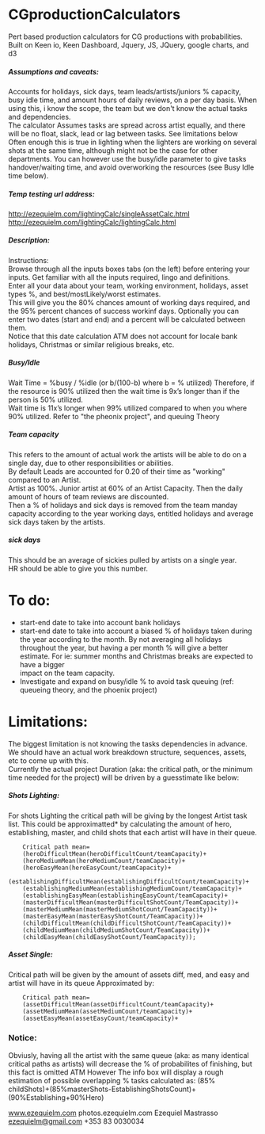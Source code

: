 # CGproductionCalculators
Pert based production calculators for CG productions with probabilities.
Built on Keen io, Keen Dashboard, Jquery, JS, JQuery, google charts, and d3

##### Assumptions and caveats:  
Accounts for holidays, sick days, team leads/artists/juniors % capacity, busy idle time, and amount hours of daily reviews, on a per day basis.
When using this, i know the scope, the team but we don't know the actual tasks and dependencies.  
The calculator Assumes tasks are spread across artist equally, and there will be no float, slack, lead or lag between tasks. See limitations below
Often enough this is true in lighting when the lighters are working on several shots at the same time, although might not be the case for other departments.
You can however use the busy/idle parameter to give tasks handover/waiting time, and avoid overworking the resources (see Busy Idle time below).  

##### Temp testing url address:
http://ezequielm.com/lightingCalc/singleAssetCalc.html  
http://ezequielm.com/lightingCalc/lightingCalc.html  

##### Description:  
Instructions:  
Browse through all the inputs boxes tabs (on the left) before entering your inputs. Get familiar with all the inputs required, lingo and definitions.  
Enter all your data about your team, working environment, holidays, asset types %, and best/mostLikely/worst estimates.  
This will give you the 80% chances amount of working days required, and the 95% percent chances of success workinf days.
Optionally you can enter two dates (start and end) and a percent will be calculated between them.  
Notice that this date calculation ATM does not account for locale bank holidays, Christmas or similar religious breaks, etc.

##### Busy/Idle
Wait Time = %busy / %idle (or b/(100-b) where b = % utilized)
Therefore, if the resource is 90% utilized then the wait time is 9x’s longer than if the person is 50% utilized.  
Wait time is 11x’s longer when 99% utilized compared to when you where 90% utilized.
Refer to "the pheonix project", and queuing Theory

##### Team capacity  
This refers to the amount of actual work the artists will be able to do on a single day, due to other responsibilities or abilities.  
By default Leads are accounted for 0.20 of their time as "working" compared to an Artist.  
Artist as 100%. Junior artist at 60% of an Artist Capacity. Then the daily amount of hours of team reviews are discounted.  
Then a % of holidays and sick days is removed from the team manday capacity according to the year working days, entitled holidays and average sick days taken by the artists.

##### sick days
This should be an average of sickies pulled by artists on a single year.  
HR should be able to give you this number.  

# To do:
* start-end date to take into account bank holidays
* start-end date to take into account a biased % of holidays taken during the year according to the month.
By not averaging all holidays throughout the year, but having a per month % will give a better estimate. For ie: summer months and Christmas breaks are expected to have a bigger  
impact on the team capacity.
* Investigate and expand on busy/idle % to avoid task queuing (ref: queueing theory, and the phoenix project)  


# Limitations:
The biggest limitation is not knowing the tasks dependencies in advance.  
We should have an actual work breakdown structure, sequences, assets, etc to come up with this.  
Currently the actual project Duration (aka: the critical path, or the minimum time needed for the project) will be driven by a guesstimate like below:  

##### Shots Lighting:  
For shots Lighting the critical path will be giving by the longest Artist task list.
This could be approximatted* by calculating the amount of hero, establishing,
master, and child shots that each artist will have in their queue.

        Critical path mean=
        (heroDifficultMean(heroDifficultCount/teamCapacity)+
        (heroMediumMean(heroMediumCount/teamCapacity)+
        (heroEasyMean(heroEasyCount/teamCapacity)+
        (establishingDifficultMean(establishingDifficultCount/teamCapacity)+
        (establishingMediumMean(establishingMediumCount/teamCapacity)+
        (establishingEasyMean(establishingEasyCount/teamCapacity)+
        (masterDifficultMean(masterDifficultShotCount/TeamCapacity))+
        (masterMediumMean(masterMediumShotCount/TeamCapacity))+
        (masterEasyMean(masterEasyShotCount/TeamCapacity))+
        (childDifficultMean(childDifficultShotCount/TeamCapacity))+
        (childMediumMean(childMediumShotCount/TeamCapacity))+
        (childEasyMean(childEasyShotCount/TeamCapacity));  
##### Asset Single:  
Critical path will be given by the amount of assets diff, med, and easy and artist will have in its queue
Approximated by:

        Critical path mean=
        (assetDifficultMean(assetDifficultCount/teamCapacity)+
        (assetMediumMean(assetMediumCount/teamCapacity)+
        (assetEasyMean(assetEasyCount/teamCapacity)+

### Notice:
Obviusly, having all the artist with the same queue (aka: as many identical critical paths as artists) will decrease the % of probabilites of finishing, but this fact is omitted ATM
However The info box will display a rough estimation of possible overlapping % tasks calculated as:
(85% childShots)+(85%masterShots-EstablishingShotsCount)+(90%Establishing+90%Hero)



www.ezequielm.com
photos.ezequielm.com
Ezequiel Mastrasso
ezequielm@gmail.com
+353 83 0030034
